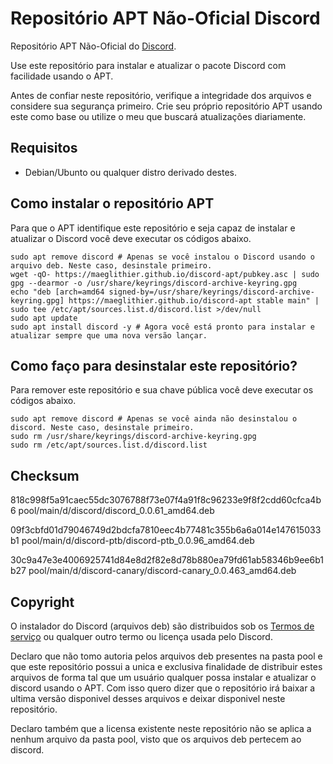 # Repositório APT Não-Oficial Discord

Repositório APT Não-Oficial do [Discord](https://discord.com).

Use este repositório para instalar e atualizar o pacote Discord com facilidade usando o APT.

Antes de confiar neste repositório, verifique a integridade dos arquivos e considere sua segurança primeiro. Crie seu próprio repositório APT usando este como base ou utilize o meu que buscará atualizações diariamente.

## Requisitos

* Debian/Ubunto ou qualquer distro derivado destes.

## Como instalar o repositório APT

Para que o APT identifique este repositório e seja capaz de instalar e atualizar o Discord você deve executar os códigos abaixo.

```shell
sudo apt remove discord # Apenas se você instalou o Discord usando o arquivo deb. Neste caso, desinstale primeiro.
wget -qO- https://maeglithier.github.io/discord-apt/pubkey.asc | sudo gpg --dearmor -o /usr/share/keyrings/discord-archive-keyring.gpg
echo "deb [arch=amd64 signed-by=/usr/share/keyrings/discord-archive-keyring.gpg] https://maeglithier.github.io/discord-apt stable main" | sudo tee /etc/apt/sources.list.d/discord.list >/dev/null
sudo apt update
sudo apt install discord -y # Agora você está pronto para instalar e atualizar sempre que uma nova versão lançar.
```

## Como faço para desinstalar este repositório?

Para remover este repositório e sua chave pública você deve executar os códigos abaixo.

```shell
sudo apt remove discord # Apenas se você ainda não desinstalou o discord. Neste caso, desinstale primeiro.
sudo rm /usr/share/keyrings/discord-archive-keyring.gpg
sudo rm /etc/apt/sources.list.d/discord.list
```

## Checksum

818c998f5a91caec55dc3076788f73e07f4a91f8c96233e9f8f2cdd60cfca4b6  pool/main/d/discord/discord_0.0.61_amd64.deb

09f3cbfd01d79046749d2bdcfa7810eec4b77481c355b6a6a014e147615033b1  pool/main/d/discord-ptb/discord-ptb_0.0.96_amd64.deb

30c9a47e3e4006925741d84e8d2f82e8d78b880ea79fd61ab58346b9ee6b1b27  pool/main/d/discord-canary/discord-canary_0.0.463_amd64.deb

## Copyright

O instalador do Discord (arquivos deb) são distribuidos sob os [Termos de serviço](https://discord.com/terms) ou qualquer outro termo ou licença usada pelo Discord.

Declaro que não tomo autoria pelos arquivos deb presentes na pasta pool e que este repositório possui a unica e exclusiva finalidade de distribuir estes arquivos de forma tal que um usuário qualquer possa instalar e atualizar o discord usando o APT. Com isso quero dizer que o repositório irá baixar a ultima versão disponivel desses arquivos e deixar disponivel neste repositório.

Declaro também que a licensa existente neste repositório não se aplica a nenhum arquivo da pasta pool, visto que os arquivos deb pertecem ao discord.
